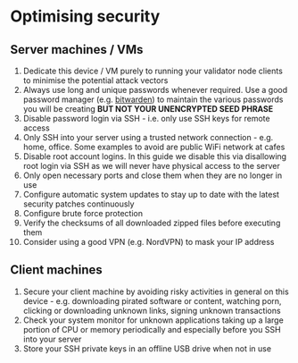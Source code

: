 # Optimising security

## Server machines / VMs

1. Dedicate this device / VM purely to running your validator node clients to minimise the potential attack vectors
2. Always use long and unique passwords whenever required. Use a good password manager (e.g. [bitwarden](https://bitwarden.com/)) to maintain the various passwords you will be creating **BUT NOT YOUR UNENCRYPTED SEED PHRASE**
3. Disable password login via SSH - i.e. only use SSH keys for remote access
4. Only SSH into your server using a trusted network connection - e.g. home, office. Some examples to avoid are public WiFi network at cafes
5. Disable root account logins. In this guide we disable this via disallowing root login via SSH as we will never have physical access to the server
6. Only open necessary ports and close them when they are no longer in use
7. Configure automatic system updates to stay up to date with the latest security patches continuously
8. Configure brute force protection
9. Verify the checksums of all downloaded zipped files before executing them
10. Consider using a good VPN (e.g. NordVPN) to mask your IP address

## Client machines

1. Secure your client machine by avoiding risky activities in general on this device - e.g. downloading pirated software or content, watching porn, clicking or downloading unknown links, signing unknown transactions
2. Check your system monitor for unknown applications taking up a large portion of CPU or memory periodically and especially before you SSH into your server
3. Store your SSH private keys in an offline USB drive when not in use
